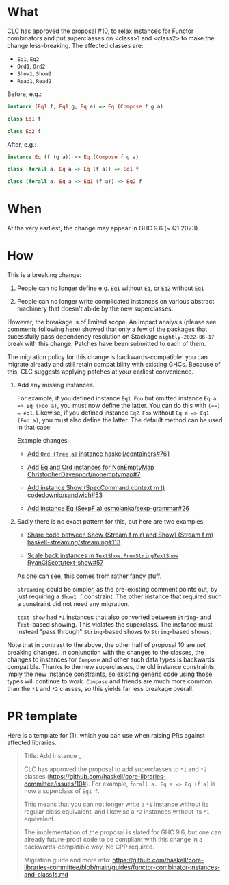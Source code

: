 # What

CLC has approved the [proposal #10](https://github.com/haskell/core-libraries-committee/issues/10), to relax instances for Functor combinators and put superclasses on \<class>1 and \<class2> to make the change less-breaking.
The effected classes are:

- `Eq1`, `Eq2`
- `Ord1`, `Ord2`
- `Show1`, `Show2`
- `Read1`, `Read2`

Before, e.g.:
```haskell
instance (Eq1 f, Eq1 g, Eq a) => Eq (Compose f g a)

class Eq1 f

class Eq2 f
```

After, e.g.:
```haskell
instance Eq (f (g a)) => Eq (Compose f g a)

class (forall a. Eq a => Eq (f a)) => Eq1 f

class (forall a. Eq a => Eq1 (f a)) => Eq2 f
```

# When

At the very earliest, the change may appear in GHC 9.6 (~ Q1 2023).

# How

This is a breaking change:

1. People can no longer define e.g. `Eq1` without `Eq`, or `Eq2` without `Eq1`

2. People can no longer write complicated instances on various abstract machinery that doesn't abide by the new superclasses.

However, the breakage is of limited scope.
An impact analysis (please see [comments following here](https://github.com/haskell/core-libraries-committee/issues/10#issuecomment-1166669613))
showed that only a few of the packages that sucessfully pass dependency resolution on Stackage `nightly-2022-06-17` break with this change.
Patches have been submitted to each of them.

The migration policy for this change is backwards-compatible: you can migrate already and still retain compatibility with existing GHCs.
Because of this, CLC suggests applying patches at your earliest convenience.

1. Add any missing instances.

   For example, if you defined instance `Eq1 Foo` but omitted instance `Eq a => Eq (Foo a)`, you must now define the latter.
   You can do this with `(==) = eq1`.
   Likewise, if you defined instance `Eq2 Foo` without `Eq a => Eq1 (Foo a)`, you must also define the latter.
   The default method can be used in that case.

   Example changes:

   - [Add `Ord (Tree a)` instance haskell/containers#761](https://github.com/haskell/containers/pull/761)

   - [Add Eq and Ord instances for NonEmptyMap ChristopherDavenport/nonemptymap#7](https://github.com/ChristopherDavenport/nonemptymap/pull/7)

   - [Add instance Show (SpecCommand context m t) codedownio/sandwich#53](https://github.com/codedownio/sandwich/pull/53)

   - [Add instance Eq (SexpF a) esmolanka/sexp-grammar#26](https://github.com/esmolanka/sexp-grammar/pull/26)

2. Sadly there is no exact pattern for this, but here are two examples:

   - [Share code between Show (Stream f m r) and Show1 (Stream f m) haskell-streaming/streaming#113](https://github.com/haskell-streaming/streaming/pull/113)

   - [Scale back instances in `TextShow.FromStringTextShow` RyanGlScott/text-show#57](https://github.com/RyanGlScott/text-show/pull/57)

   As one can see, this comes from rather fancy stuff.

   `streaming` could be simpler, as the pre-existing comment points out, by just requiring a `Show1 f` constraint.
   The other instance that required such a constraint did not need any migration.

   `text-show` had `*1` instances that also converted between `String`- and `Text`-based showing.
   This violates the superclass.
   The instance must instead "pass through" `String`-based shows to `String`-based shows.

Note that in contrast to the above, the other half of proposal 10 are *not* breaking changes.
In conjunction with the changes to the classes, the changes to instances for `Compose` and other such data types is backwards compatible.
Thanks to the new superclasses, the old instance constraints imply the new instance constraints, so existing generic code using those types will continue to work.
`Compose` and friends are much more common than the `*1` and `*2` classes, so this yields far less breakage overall.

# PR template

Here is a template for (1), which you can use when raising PRs against affected libraries.

> Title: Add instance _
>
> CLC has approved the proposal to add superclasses to `*1` and `*2`
> classes
> (https://github.com/haskell/core-libraries-committee/issues/10#). For
> example, `forall a. Eq a => Eq (f a)` is now a superclass of `Eq1 f`.
>
> This means that you can not longer write a `*1` instance without its
> regular class equivalent, and likewise a `*2` instances without its `*1`
> equivalent.
>
> The implementation of the proposal is slated for GHC 9.6, but one can
> already future-proof code to be compliant with this change in a
> backwards-compatible way. No CPP required.
>
> Migration guide and more info:
> https://github.com/haskell/core-libraries-committee/blob/main/guides/functor-combinator-instances-and-class1s.md
